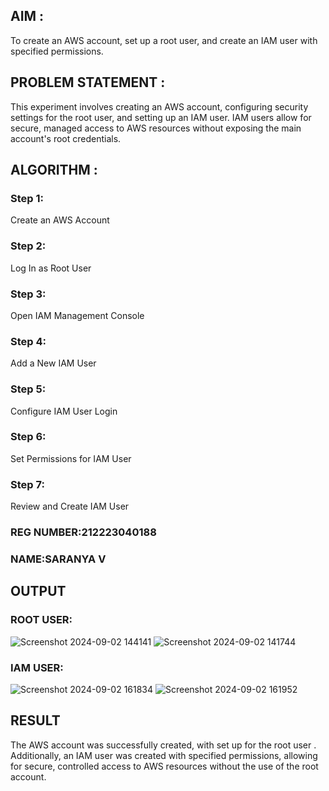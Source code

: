 ## AIM :
To create an AWS account, set up a root user, and create an IAM user with specified permissions.

## PROBLEM STATEMENT :
This experiment involves creating an AWS account, configuring security settings for the root user, and setting up an IAM user. IAM users allow for secure, managed access to AWS resources without exposing the main account's root credentials.

## ALGORITHM :

 ### Step 1:
 Create an AWS Account </br>
 ### Step 2:
 Log In as Root User </br>
 ### Step 3:
 Open IAM Management Console</br>
 ### Step 4:
 Add a New IAM User</br>
 ### Step 5:
 Configure IAM User Login</br>
 ### Step 6:
 Set Permissions for IAM User</br>
 ### Step 7:
 Review and Create IAM User</br>

### REG NUMBER:212223040188
### NAME:SARANYA V

## OUTPUT
### ROOT USER:
 ![Screenshot 2024-09-02 144141](https://github.com/user-attachments/assets/ef9a7799-a1fb-4f2c-a55b-fc35d90d62bc)
 ![Screenshot 2024-09-02 141744](https://github.com/user-attachments/assets/128ad7b4-7129-41bc-b1d2-d50220c8dff5)

### IAM USER:
![Screenshot 2024-09-02 161834](https://github.com/user-attachments/assets/db642f07-2afc-4881-8666-7794be809cab)
![Screenshot 2024-09-02 161952](https://github.com/user-attachments/assets/e73e5484-66d3-4178-850d-8a1443c13359)

 
## RESULT
 The AWS account was successfully created, with set up for the root user . Additionally, an IAM user was created with specified permissions, allowing for secure, controlled access to AWS resources without the use of the root account. 

  


